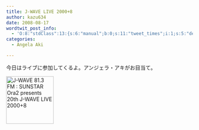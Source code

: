 ```yaml
---
title: J-WAVE LIVE 2000+8
author: kazu634
date: 2008-08-17
wordtwit_post_info:
  - 'O:8:"stdClass":13:{s:6:"manual";b:0;s:11:"tweet_times";i:1;s:5:"delay";i:0;s:7:"enabled";i:1;s:10:"separation";s:2:"60";s:7:"version";s:3:"3.7";s:14:"tweet_template";b:0;s:6:"status";i:2;s:6:"result";a:0:{}s:13:"tweet_counter";i:2;s:13:"tweet_log_ids";a:1:{i:0;i:4217;}s:9:"hash_tags";a:0:{}s:8:"accounts";a:1:{i:0;s:7:"kazu634";}}'
categories:
  - Angela Aki

---
```

<div class="section">
<p>
    今日はライブに参加してくるよ。アンジェラ・アキがお目当て。
</p>
  
<p>
<center>
</center>
</p>
  
<p>
<a href="http://www.j-wave.co.jp/special/live2008/contents.html" onclick="__gaTracker('send', 'event', 'outbound-article', 'http://www.j-wave.co.jp/special/live2008/contents.html', '');"><img width="128" alt="J-WAVE 81.3 FM : SUNSTAR Ora2 presents 20th J-WAVE LIVE 2000+8" src="http://img.simpleapi.net/small/http://www.j-wave.co.jp/special/live2008/contents.html" style="border-style:none" height="128" /></a>
</p></p>
</div>
